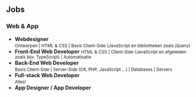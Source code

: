 Jobs
----

### Web & App

- **Webdesigner**  
  <small>Ontwerpen | HTML & CSS | Basis Client-Side (JavaScript en bibliotheken zoals jQuery)</small>
- **Front-End Web Developer** 
  <small>HTML & CSS | Client-Side (JavaScript en afgeleiden zoals bijv. TypeScript) | Automatisatie</small>
- **Back-End Web Developer**  
  <small>Basis Client-Side | Server-Side (C#, PHP, JavaScript …) | Databases | Servers</small>
- **Full-stack Web Developer**  
  <small>Alles!</small>
- **App Designer / App Developer**  
